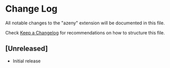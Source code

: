 # Change Log

All notable changes to the "azeny" extension will be documented in this file.

Check [Keep a Changelog](http://keepachangelog.com/) for recommendations on how to structure this file.

## [Unreleased]

- Initial release
